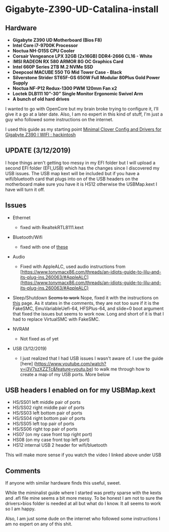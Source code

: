 # Gigabyte-Z390-UD-Catalina-install

## Hardware
* **Gigabyte Z390 UD Motherboard (Bios F8)**
* **Intel Core i7-9700K Processor**
* **Noctua NH-D15S CPU Cooler**
* **Corsair Vengeance LPX 32GB (2x16GB) DDR4-2666 CL16 - White**
* l**MSI RADEON RX 580 ARMOR 8G OC Graphics Card**
* **Intel 660P Series 2TB M.2 NVMe SSD**
* **Deepcool MACUBE 550 TG Mid Tower Case - Black**
* **Silverstone Strider ST65F-GS 650W Full Modular 80Plus Gold Power Supply**
* **Noctua NF-P12 Redux-1300 PWM 120mm Fan x2**
* **Loctek DLB111 10”-30” Single Monitor Ergonomic Swivel Arm**
* **A bunch of old hard drives**

I wanted to go with OpenCore but my brain broke trying to configure it, I’ll give it a go at a later date. Also, I am no expert in this kind of stuff, I'm just a guy who followed some instructions on the internet. 

I used this guide as my starting point 
[Minimal Clover Config and Drivers for Gigabyte Z390 I WIFI : hackintosh](https://www.reddit.com/r/hackintosh/comments/az7ld1/minimal_clover_config_and_drivers_for_gigabyte/%0A)

## UPDATE (3/12/2019)
I hope things aren't getting too messy in my EFI folder but I will upload a second EFI folder (EFI_USB) which has the changes since I discovered my USB issues. The USB map kext will be included but if you have a wifi/bluetooth card that plugs into on of the USB headers on the motherboard make sure you have it is HS12 otherwise the USBMap.kext I have will turn it off. 

## Issues

* Ethernet
	* fixed with RealtekRTL8111.kext 
* Bluetooth/Wifi
	* fixed with one of  [these](https://www.ebay.com/itm/HACKINTOSH-WIFI-AC-BLUETOOTH-4-0-ADAPTER-BCM94360CS2-PCI-x1-NATIVE-SUPPORT/173886173938?hash=item287c6c72f2:g:PqwAAOSwO7dcEF3c) 
* Audio
	* Fixed with AppleALC, used audio instructions from  [https://www.tonymacx86.com/threads/an-idiots-guide-to-lilu-and-its-plug-ins.260063/#AppleALC](https://www.tonymacx86.com/threads/an-idiots-guide-to-lilu-and-its-plug-ins.260063/#AppleALC) 
* Sleep/Shutdown
	~~Seems to work~~ Nope, fixed it with the instructions on [this](https://www.reddit.com/r/hackintosh/comments/bdbn8w/new_hackintosh_mostly_working_except_for/) page. As it states in the comments, they are not too sure if it is the  FakeSMC, EmuVariableUefi-64, HFSPlus-64, and slide=0 boot argument that fixed the issues but seems to work now. Long and short of it is that I had to replace VirtualSMC with FakeSMC. 
* NVRAM
	* Not fixed as of yet
	
* USB (3/12/2019) 
	* I just realized that I had USB issues I wasn't aware of. I use the guide [here] (https://www.youtube.com/watch?v=j3V7szXZZTc&feature=youtu.be) to walk me through how to create a map of my USB ports. More below


## USB headers I enabled on for my USBMap.kext

* HS/SS01 left middle pair of ports 
* HS/SS02 right middle pair of ports
* HS/SS03 left bottom pair of ports
* HS/SS04 right bottom pair of ports
* HS/SS05 left top pair of ports
* HS/SS06 right top pair of ports
* HS07 (on my case front top right port)
* HS08 (on my case front top left port)
* HS12 internal USB 2 header for wifi/bluetooth

This will make more sense if you watch the video I linked above under USB

## Comments
If anyone with similar hardware finds this useful, sweet. 

While the miminalist guide where I started was pretty sparse with the kexts and .efi file mine seems a bit more messy. To be honest I am not to sure the drivers>bios folder is needed at all but what do I know. It all seems to work so I am happy. 

Also, I am just some dude on the internet who followed some instructions I am no expert on any of this shit. 


